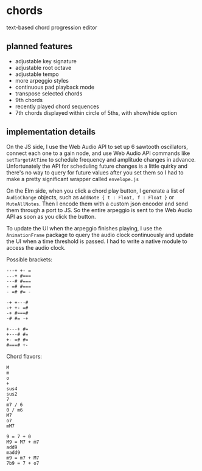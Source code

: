 # chords
text-based chord progression editor

## planned features
- adjustable key signature
- adjustable root octave
- adjustable tempo
- more arpeggio styles
- continuous pad playback mode
- transpose selected chords
- 9th chords
- recently played chord sequences
- 7th chords displayed within circle of 5ths, with show/hide option

## implementation details
On the JS side, I use the Web Audio API to set up 6 sawtooth oscillators, connect each one to a gain node, and use Web Audio API commands like `setTargetAtTime` to schedule frequency and amplitude changes in advance. Unfortunately the API for scheduling future changes is a little quirky and there's no way to query for future values after you set them so I had to make a pretty significant wrapper called `envelope.js`

On the Elm side, when you click a chord play button, I generate a list of `AudioChange` objects, such as `AddNote { t : Float, f : Float }` or `MuteAllNotes`. Then I encode them with a custom json encoder and send them through a port to JS. So the entire arpeggio is sent to the Web Audio API as soon as you click the button.

To update the UI when the arpeggio finishes playing, I use the `AnimationFrame` package to query the audio clock continuously and update the UI when a time threshold is passed. I had to write a native module to access the audio clock.

Possible brackets:
```
---+ +- =
---+ #===
---# #===
- =# #===
- =# #= -

-+ +---#
-+ +- =#
-+ #===#
-# #= -+

+---+ #=
+---# #=
+- =# #=
#===# +-
```

Chord flavors:
```
M
m
o
+
sus4
sus2
7
m7 / 6
0 / m6
M7
o7
mM7

9 = 7 + 0
M9 = M7 + m7
add9
madd9
m9 = m7 + M7
7b9 = 7 + o7
```
